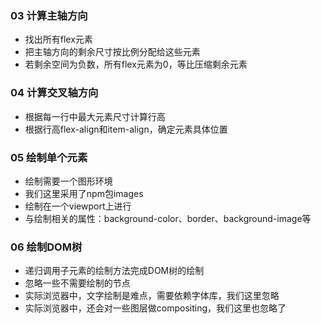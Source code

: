 ### 03 计算主轴方向
* 找出所有flex元素
* 把主轴方向的剩余尺寸按比例分配给这些元素
* 若剩余空间为负数，所有flex元素为0，等比压缩剩余元素

### 04 计算交叉轴方向
* 根据每一行中最大元素尺寸计算行高
* 根据行高flex-align和item-align，确定元素具体位置

### 05 绘制单个元素
* 绘制需要一个图形环境
* 我们这里采用了npm包images
* 绘制在一个viewport上进行
* 与绘制相关的属性：background-color、border、background-image等

### 06 绘制DOM树
* 递归调用子元素的绘制方法完成DOM树的绘制
* 忽略一些不需要绘制的节点
* 实际浏览器中，文字绘制是难点，需要依赖字体库，我们这里忽略
* 实际浏览器中，还会对一些图层做compositing，我们这里也忽略了
